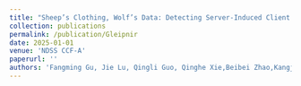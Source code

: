 ```yaml
---
title: "Sheep’s Clothing, Wolf’s Data: Detecting Server-Induced Client Vulnerabilities in Windows Remote IPC"
collection: publications
permalink: /publication/Gleipnir
date: 2025-01-01
venue: 'NDSS CCF-A'
paperurl: ''
authors: 'Fangming Gu, Jie Lu, Qingli Guo, Qinghe Xie,Beibei Zhao,Kangjie Lu, Hong Li,Xiaorui Gong'
---
```

